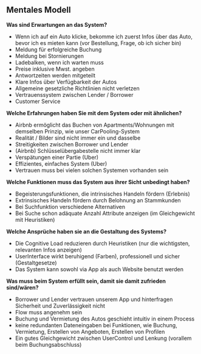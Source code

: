 ## Mentales Modell

**Was sind Erwartungen an das System?**

* Wenn ich auf ein Auto klicke, bekomme ich zuerst Infos über das Auto, bevor ich es mieten kann (vor Bestellung, Frage, ob ich sicher bin)
* Meldung für erfolgreiche Buchung
* Meldung bei Stornierungen
* Ladebalken, wenn ich warten muss
* Preise inklusive Mwst. angeben
* Antwortzeiten werden mitgeteilt
* Klare Infos über Verfügbarkeit der Autos
* Allgemeine gesetzliche Richtlinien nicht verletzen
* Vertrauenssystem zwischen Lender / Borrower
* Customer Service

**Welche Erfahrungen haben Sie mit dem System oder mit ähnlichen?**

* Airbnb ermöglicht das Buchen von Apartments/Wohnungen mit demselben Prinzip, wie unser CarPooling-System
* Realität / Bilder sind nicht immer ein und dasselbe
* Streitigkeiten zwischen Borrower und Lender
* (Airbnb) Schlüsselübergabestelle nicht immer klar
* Verspätungen einer Partie (Uber)
* Effizientes, einfaches System (Uber)
* Vertrauen muss bei vielen solchen Systemen vorhanden sein

**Welche Funktionen muss das System aus ihrer Sicht unbedingt haben?**

* Begeisterungsfunktionen, die intrinsisches Handeln fördern (Erlebnis)
* Extrinsisches Handeln fördern durch Belohnung an Stammkunden
* Bei Suchfunktion verschiedene Alternativen
* Bei Suche schon adäquate Anzahl Attribute anzeigen (im Gleichgewicht mit Heuristiken)

**Welche Ansprüche haben sie an die Gestaltung des Systems?**

* Die Cognitive Load reduzieren durch Heuristiken (nur die wichtigsten, relevanten Infos anzeigen)
* UserInterface wirkt beruhigend (Farben), professionell und sicher (Gestaltgesetze)
* Das System kann sowohl via App als auch Website benutzt werden

**Was muss beim System erfüllt sein, damit sie damit zufrieden sind/wären?**

* Borrower und Lender vertrauen unserem App und hinterfragen Sicherheit und Zuverlässigkeit nicht
* Flow muss angenehm sein
* Buchung und Vermietung des Autos geschieht intuitiv in einem Process
* keine redundanten Dateneingaben bei Funktionen, wie Buchung, Vermietung, Erstellen von Angeboten, Erstellen von Profilen
* Ein gutes Gleichgewicht zwischen UserControl und Lenkung (vorallem beim Buchungsabschluss)